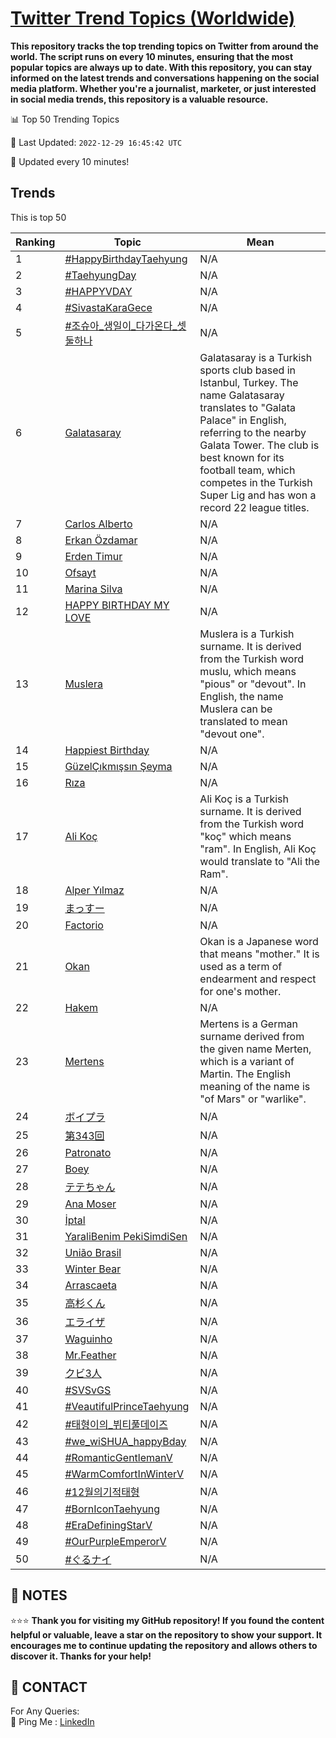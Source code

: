 [Twitter Trend Topics (Worldwide)](https://github.com/ErcinDedeoglu/Twitter-Trend-Topics)
==========

**This repository tracks the top trending topics on Twitter from around the world. 
The script runs on every 10 minutes, ensuring that the most popular topics are always up to date. 
With this repository, you can stay informed on the latest trends and conversations happening on the social media platform. 
Whether you're a journalist, marketer, or just interested in social media trends, this repository is a valuable resource.**


📊 Top 50 Trending Topics

📆 Last Updated: `2022-12-29 16:45:42 UTC`

🔧 Updated every 10 minutes!


## Trends

This is top 50

| Ranking | Topic | Mean |
| ------- | ------------ | ------------ |
| 1 | [#HappyBirthdayTaehyung](http://twitter.com/search?q=%23HappyBirthdayTaehyung) | N/A |
| 2 | [#TaehyungDay](http://twitter.com/search?q=%23TaehyungDay) | N/A |
| 3 | [#HAPPYVDAY](http://twitter.com/search?q=%23HAPPYVDAY) | N/A |
| 4 | [#SivastaKaraGece](http://twitter.com/search?q=%23SivastaKaraGece) | N/A |
| 5 | [#조슈아_생일이_다가온다_셋둘하나](http://twitter.com/search?q=%23%ec%a1%b0%ec%8a%88%ec%95%84_%ec%83%9d%ec%9d%bc%ec%9d%b4_%eb%8b%a4%ea%b0%80%ec%98%a8%eb%8b%a4_%ec%85%8b%eb%91%98%ed%95%98%eb%82%98) | N/A |
| 6 | [Galatasaray](http://twitter.com/search?q=Galatasaray) | Galatasaray is a Turkish sports club based in Istanbul, Turkey. The name Galatasaray translates to "Galata Palace" in English, referring to the nearby Galata Tower. The club is best known for its football team, which competes in the Turkish Super Lig and has won a record 22 league titles. |
| 7 | [Carlos Alberto](http://twitter.com/search?q=Carlos+Alberto) | N/A |
| 8 | [Erkan Özdamar](http://twitter.com/search?q=Erkan+%c3%96zdamar) | N/A |
| 9 | [Erden Timur](http://twitter.com/search?q=Erden+Timur) | N/A |
| 10 | [Ofsayt](http://twitter.com/search?q=Ofsayt) | N/A |
| 11 | [Marina Silva](http://twitter.com/search?q=Marina+Silva) | N/A |
| 12 | [HAPPY BIRTHDAY MY LOVE](http://twitter.com/search?q=HAPPY+BIRTHDAY+MY+LOVE) | N/A |
| 13 | [Muslera](http://twitter.com/search?q=Muslera) | Muslera is a Turkish surname. It is derived from the Turkish word muslu, which means "pious" or "devout". In English, the name Muslera can be translated to mean "devout one". |
| 14 | [Happiest Birthday](http://twitter.com/search?q=Happiest+Birthday) | N/A |
| 15 | [GüzelÇıkmışsın Şeyma](http://twitter.com/search?q=G%c3%bczel%c3%87%c4%b1km%c4%b1%c5%9fs%c4%b1n+%c5%9eeyma) | N/A |
| 16 | [Rıza](http://twitter.com/search?q=R%c4%b1za) | N/A |
| 17 | [Ali Koç](http://twitter.com/search?q=Ali+Ko%c3%a7) | Ali Koç is a Turkish surname. It is derived from the Turkish word "koç" which means "ram". In English, Ali Koç would translate to "Ali the Ram". |
| 18 | [Alper Yılmaz](http://twitter.com/search?q=Alper+Y%c4%b1lmaz) | N/A |
| 19 | [まっすー](http://twitter.com/search?q=%e3%81%be%e3%81%a3%e3%81%99%e3%83%bc) | N/A |
| 20 | [Factorio](http://twitter.com/search?q=Factorio) | N/A |
| 21 | [Okan](http://twitter.com/search?q=Okan) | Okan is a Japanese word that means "mother." It is used as a term of endearment and respect for one's mother. |
| 22 | [Hakem](http://twitter.com/search?q=Hakem) | N/A |
| 23 | [Mertens](http://twitter.com/search?q=Mertens) | Mertens is a German surname derived from the given name Merten, which is a variant of Martin. The English meaning of the name is "of Mars" or "warlike". |
| 24 | [ボイプラ](http://twitter.com/search?q=%e3%83%9c%e3%82%a4%e3%83%97%e3%83%a9) | N/A |
| 25 | [第343回](http://twitter.com/search?q=%e7%ac%ac343%e5%9b%9e) | N/A |
| 26 | [Patronato](http://twitter.com/search?q=Patronato) | N/A |
| 27 | [Boey](http://twitter.com/search?q=Boey) | N/A |
| 28 | [テテちゃん](http://twitter.com/search?q=%e3%83%86%e3%83%86%e3%81%a1%e3%82%83%e3%82%93) | N/A |
| 29 | [Ana Moser](http://twitter.com/search?q=Ana+Moser) | N/A |
| 30 | [İptal](http://twitter.com/search?q=%c4%b0ptal) | N/A |
| 31 | [YaraliBenim PekiSimdiSen](http://twitter.com/search?q=YaraliBenim+PekiSimdiSen) | N/A |
| 32 | [União Brasil](http://twitter.com/search?q=Uni%c3%a3o+Brasil) | N/A |
| 33 | [Winter Bear](http://twitter.com/search?q=Winter+Bear) | N/A |
| 34 | [Arrascaeta](http://twitter.com/search?q=Arrascaeta) | N/A |
| 35 | [高杉くん](http://twitter.com/search?q=%e9%ab%98%e6%9d%89%e3%81%8f%e3%82%93) | N/A |
| 36 | [エライザ](http://twitter.com/search?q=%e3%82%a8%e3%83%a9%e3%82%a4%e3%82%b6) | N/A |
| 37 | [Waguinho](http://twitter.com/search?q=Waguinho) | N/A |
| 38 | [Mr.Feather](http://twitter.com/search?q=Mr.Feather) | N/A |
| 39 | [クビ3人](http://twitter.com/search?q=%e3%82%af%e3%83%933%e4%ba%ba) | N/A |
| 40 | [#SVSvGS](http://twitter.com/search?q=%23SVSvGS) | N/A |
| 41 | [#VeautifulPrinceTaehyung](http://twitter.com/search?q=%23VeautifulPrinceTaehyung) | N/A |
| 42 | [#태형이의_뷔티풀데이즈](http://twitter.com/search?q=%23%ed%83%9c%ed%98%95%ec%9d%b4%ec%9d%98_%eb%b7%94%ed%8b%b0%ed%92%80%eb%8d%b0%ec%9d%b4%ec%a6%88) | N/A |
| 43 | [#we_wiSHUA_happyBday](http://twitter.com/search?q=%23we_wiSHUA_happyBday) | N/A |
| 44 | [#RomanticGentlemanV](http://twitter.com/search?q=%23RomanticGentlemanV) | N/A |
| 45 | [#WarmComfortInWinterV](http://twitter.com/search?q=%23WarmComfortInWinterV) | N/A |
| 46 | [#12월의기적태형](http://twitter.com/search?q=%2312%ec%9b%94%ec%9d%98%ea%b8%b0%ec%a0%81%ed%83%9c%ed%98%95) | N/A |
| 47 | [#BornIconTaehyung](http://twitter.com/search?q=%23BornIconTaehyung) | N/A |
| 48 | [#EraDefiningStarV](http://twitter.com/search?q=%23EraDefiningStarV) | N/A |
| 49 | [#OurPurpleEmperorV](http://twitter.com/search?q=%23OurPurpleEmperorV) | N/A |
| 50 | [#ぐるナイ](http://twitter.com/search?q=%23%e3%81%90%e3%82%8b%e3%83%8a%e3%82%a4) | N/A |




## 📝 NOTES

⭐⭐⭐ **Thank you for visiting my GitHub repository! If you found the content helpful or valuable, leave a star on the repository to show your support. It encourages me to continue updating the repository and allows others to discover it. Thanks for your help!**

## 📨 CONTACT

 For Any Queries:  
            🏓 Ping Me : [LinkedIn](https://www.linkedin.com/in/ercindedeoglu/)